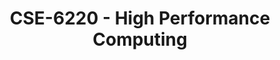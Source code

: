 ---
layout: course
title: CSE-6220 - High Performance Computing
aliases: HPC,  IHPC
course_id: CSE-6220
permalink: /CSE-6220/
---